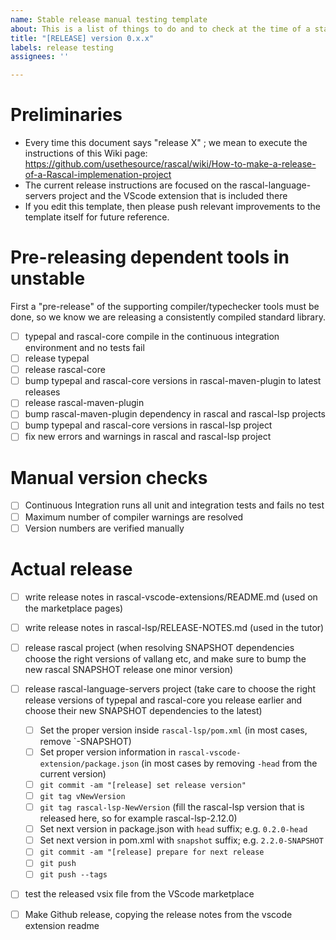 ```yaml
---
name: Stable release manual testing template
about: This is a list of things to do and to check at the time of a stable release 
title: "[RELEASE] version 0.x.x"
labels: release testing
assignees: ''

---
```


# Preliminaries

* Every time this document says "release X" ; we mean to execute the instructions of this Wiki page: https://github.com/usethesource/rascal/wiki/How-to-make-a-release-of-a-Rascal-implemenation-project
* The current release instructions are focused on the rascal-language-servers project and the VScode extension that is included there
* If you edit this template, then please push relevant improvements to the template itself for future reference.

# Pre-releasing dependent tools in unstable

First a "pre-release" of the supporting compiler/typechecker tools must be done, so we know we are releasing a consistently compiled standard library.

- [ ] typepal and rascal-core compile in the continuous integration environment and no tests fail
- [ ] release typepal
- [ ] release rascal-core
- [ ] bump typepal and rascal-core versions in rascal-maven-plugin to latest releases
- [ ] release rascal-maven-plugin
- [ ] bump rascal-maven-plugin dependency in rascal and rascal-lsp projects
- [ ] bump typepal and rascal-core versions in rascal-lsp project
- [ ] fix new errors and warnings in rascal and rascal-lsp project

# Manual version checks

- [ ] Continuous Integration runs all unit and integration tests and fails no test
- [ ] Maximum number of compiler warnings are resolved
- [ ] Version numbers are verified manually

# Actual release

- [ ] write release notes in rascal-vscode-extensions/README.md (used on the marketplace pages)
- [ ] write release notes in rascal-lsp/RELEASE-NOTES.md (used in the tutor)
- [ ] release rascal project (when resolving SNAPSHOT dependencies choose the right versions of vallang etc, and make sure to bump the new rascal SNAPSHOT release one minor version)
- [ ] release rascal-language-servers project (take care to choose the right release versions of typepal and rascal-core you release earlier and choose their new SNAPSHOT dependencies to the latest)
   - [ ] Set the proper version inside `rascal-lsp/pom.xml` (in most cases, remove `-SNAPSHOT)
   - [ ] Set proper version information in `rascal-vscode-extension/package.json` (in most cases by removing `-head` from the current version)
   - [ ] `git commit -am "[release] set release version"`
   - [ ] `git tag vNewVersion`
   - [ ] `git tag rascal-lsp-NewVersion` (fill the rascal-lsp version that is released here, so for example rascal-lsp-2.12.0)
   - [ ] Set next version in package.json with `head` suffix; e.g. `0.2.0-head`
   - [ ] Set next version in pom.xml with `snapshot` suffix; e.g. `2.2.0-SNAPSHOT`
   - [ ] `git commit -am "[release] prepare for next release`
   - [ ] `git push`
   - [ ] `git push --tags`
- [ ] test the released vsix file from the VScode marketplace
- [ ] Make Github release, copying the release notes from the vscode extension readme


